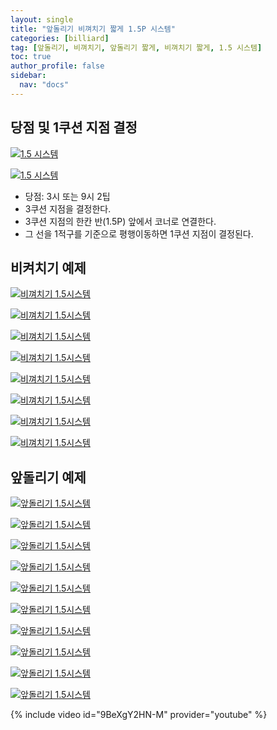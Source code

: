 ```yaml
---
layout: single
title: "앞돌리기 비껴치기 짧게 1.5P 시스템"
categories: [billiard]
tag: [앞돌리기, 비껴치기, 앞돌리기 짧게, 비껴치기 짧게, 1.5 시스템] 
toc: true
author_profile: false
sidebar:
  nav: "docs"
---
```


## 당점 및 1쿠션 지점 결정
[![1.5 시스템](/images/1.5시스템1.png)](/images/1.5시스템1.png)

[![1.5 시스템](/images/1.5시스템2.png)](/images/1.5시스템2.png)
- 당점: 3시 또는 9시 2팁
- 3쿠션 지점을 결정한다.
- 3쿠션 지점의 한칸 반(1.5P) 앞에서 코너로 연결한다.
- 그 선을 1적구를 기준으로 평행이동하면 1쿠션 지점이 결정된다.

## 비켜치기 예제
[![비껴치기 1.5시스템](/images/1.5_비껴치기_예시1-1.png)](/images/1.5_비껴치기_예시1-1.png)

[![비껴치기 1.5시스템](/images/1.5_비껴치기_예시1-2.png)](/images/1.5_비껴치기_예시1-2.png)

[![비껴치기 1.5시스템](/images/1.5_비껴치기_예시2-1.png)](/images/1.5_비껴치기_예시2-1.png)

[![비껴치기 1.5시스템](/images/1.5_비껴치기_예시2-2.png)](/images/1.5_비껴치기_예시2-2.png)

[![비껴치기 1.5시스템](/images/1.5_비껴치기_예시3-1.png)](/images/1.5_비껴치기_예시3-1.png)

[![비껴치기 1.5시스템](/images/1.5_비껴치기_예시3-2.png)](/images/1.5_비껴치기_예시3-2.png)

[![비껴치기 1.5시스템](/images/1.5_비껴치기_예시4-1.png)](/images/1.5_비껴치기_예시4-1.png)

[![비껴치기 1.5시스템](/images/1.5_비껴치기_예시4-2.png)](/images/1.5_비껴치기_예시4-2.png)

## 앞돌리기 예제

[![앞돌리기 1.5시스템](/images/1.5_앞돌리기_예시5-1.png)](/images/1.5_앞돌리기_예시5-1.png)

[![앞돌리기 1.5시스템](/images/1.5_앞돌리기_예시5-2.png)](/images/1.5_앞돌리기_예시5-2.png)

[![앞돌리기 1.5시스템](/images/1.5_앞돌리기_예시1-1.png)](/images/1.5_앞돌리기_예시1-1.png)

[![앞돌리기 1.5시스템](/images/1.5_앞돌리기_예시1-2.png)](/images/1.5_앞돌리기_예시1-2.png)

[![앞돌리기 1.5시스템](/images/1.5_앞돌리기_예시2-1.png)](/images/1.5_앞돌리기_예시2-1.png)

[![앞돌리기 1.5시스템](/images/1.5_앞돌리기_예시2-2.png)](/images/1.5_앞돌리기_예시2-2.png)

[![앞돌리기 1.5시스템](/images/1.5_앞돌리기_예시3-1.png)](/images/1.5_앞돌리기_예시3-1.png)

[![앞돌리기 1.5시스템](/images/1.5_앞돌리기_예시3-2.png)](/images/1.5_앞돌리기_예시3-2.png)

[![앞돌리기 1.5시스템](/images/1.5_앞돌리기_예시4-1.png)](/images/1.5_앞돌리기_예시4-1.png)

[![앞돌리기 1.5시스템](/images/1.5_앞돌리기_예시4-2.png)](/images/1.5_앞돌리기_예시4-2.png)


{% include video id="9BeXgY2HN-M" provider="youtube" %}

